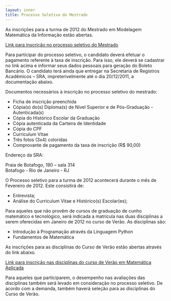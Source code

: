 ```yaml
---
layout: inner
title: Processo Seletivo do Mestrado
---
```


As inscrições para a turma de 2012 do Mestrado em Modelagem Matemática
da Informação estão abertas.  

[Link para inscrição no processo seletivo do Mestrado](http://fgv159.fgv.br/pls/DCCACR/wcc7000$.prcinicial?P_PRSE_CD=CMMMI&p_empresa=EMAP)

Para participar do processo seletivo, o candidato deverá efetuar o
pagamento referente à taxa de inscrição. Para isso, ele deverá se
cadastrar no link acima e informar seus dados pessoais para geração do
Boleto Bancário. O candidato terá ainda que entregar na Secretaria de
Registros Acadêmicos – SRA, impreterivelmente até o dia 20/12/2011, a
documentação abaixo.
 
Documentos necessários à inscrição no processo seletivo do mestrado:

- Ficha de inscrição preenchida
- Cópia(s) do(s) Diploma(s) de Nível Superior e de Pós-Graduação - Autenticada(s)
- Cópia do Histórico Escolar da Graduação
- Cópia autenticada da Carteira de Identidade
- Cópia do CPF
- Curriculum Vitae
- Três fotos (3x4) coloridas
- Comprovante de pagamento da taxa de inscrição (R$ 90,00)

Endereço da SRA: 

Praia de Botafogo, 190 – sala 314<br/>
Botafogo - Rio de Janeiro - RJ

O Processo seletivo para a turma de 2012 acontecerá durante o mês de
Fevereiro de 2012. Este consistirá de:

- Entrevista;
- Análise do Curriculum Vitae e Histórico(s) Escolar(es);

Para aqueles que não provêm de cursos de graduação de cunho matemático
e tecnológico, será indicada a matrícula nas duas disciplinas a serem
oferecidas em Janeiro de 2012 no curso de Verão. As disciplinas são:

- Introdução à Programação através da Linguagem Python
- Fundamentos de Matemática

As inscrições para as disciplinas do Curso de Verão estão abertas
através do link abaixo.

[Link para inscrição nas disciplinas do curso de Verão em Matemática Aplicada](http://fgv159.fgv.br/pls/DCCACR/wcc7000$.prcinicial?P_PRSE_CD=CVMA&p_empresa=EMAP)

Para aqueles que participarem, o desempenho nas avaliações das
disciplinas também será levado em consideração no processo
seletivo. De acordo com a demanda, também haverá seleção para as
disciplinas do Curso de Verão.

